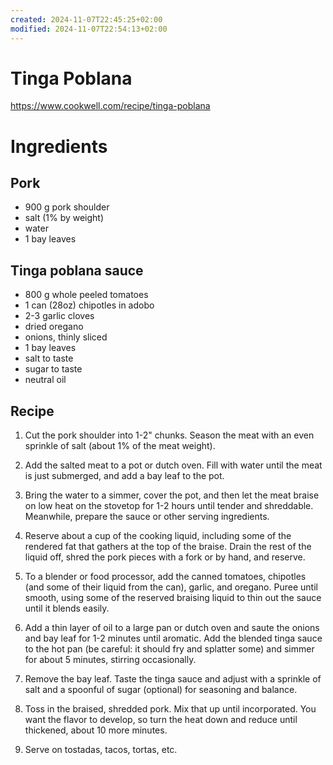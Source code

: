 ```yaml
---
created: 2024-11-07T22:45:25+02:00
modified: 2024-11-07T22:54:13+02:00
---
```


# Tinga Poblana

https://www.cookwell.com/recipe/tinga-poblana

# Ingredients

## Pork
- 900 g pork shoulder
- salt (1% by weight)
- water
- 1 bay leaves

## Tinga poblana sauce
- 800 g whole peeled tomatoes
- 1 can (28oz) chipotles in adobo
- 2-3 garlic cloves
- dried oregano
- onions, thinly sliced
- 1 bay leaves
- salt to taste
- sugar to taste
- neutral oil

## Recipe

1. Cut the pork shoulder into 1-2" chunks. Season the meat with an even sprinkle of salt (about 1% of the meat weight). 

1. Add the salted meat to a pot or dutch oven. Fill with water until the meat is just submerged, and add a bay leaf to the pot.

1. Bring the water to a simmer, cover the pot, and then let the meat braise on low heat on the stovetop for 1-2 hours until tender and shreddable. Meanwhile, prepare the sauce or other serving ingredients.

1. Reserve about a cup of the cooking liquid, including some of the rendered fat that gathers at the top of the braise. Drain the rest of the liquid off, shred the pork pieces with a fork or by hand, and reserve.

1. To a blender or food processor, add the canned tomatoes, chipotles (and some of their liquid from the can), garlic, and oregano. Puree until smooth, using some of the reserved braising liquid to thin out the sauce until it blends easily.

1. Add a thin layer of oil to a large pan or dutch oven and saute the onions and bay leaf for 1-2 minutes until aromatic. Add the blended tinga sauce to the hot pan (be careful: it should fry and splatter some) and simmer for about 5 minutes, stirring occasionally.

1. Remove the bay leaf. Taste the tinga sauce and adjust with a sprinkle of salt and a spoonful of sugar (optional) for seasoning and balance.

1. Toss in the braised, shredded pork. Mix that up until incorporated. You want the flavor to develop, so turn the heat down and reduce until thickened, about 10 more minutes.

1. Serve on tostadas, tacos, tortas, etc.
